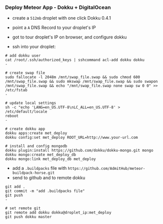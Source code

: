 ### Deploy Meteor App - Dokku + DigitalOcean

- create a `512mb` droplet with one click Dokku 0.4.1
- point a `A` DNS Record to your droplet's IP
- got to tour droplet's IP on browser, and configure dokku

- ssh into your droplet:
```
# add dokku user
cat /root/.ssh/authorized_keys | sshcommand acl-add dokku dokku
-

# create swap file
sudo fallocate -l 2048m /mnt/swap_file.swap && sudo chmod 600 /mnt/swap_file.swap && sudo mkswap /mnt/swap_file.swap && sudo swapon /mnt/swap_file.swap && echo "/mnt/swap_file.swap none swap sw 0 0" >> /etc/fstab
-

# update local settings
sh -c "echo 'LANG=en_US.UTF-8\nLC_ALL=en_US.UTF-8' > /etc/default/locale
reboot
-

# create dokku app
dokku apps:create met_deploy
dokku config:set met_deploy ROOT_URL=http://www.your-url.com

# install and config mongodb
dokku plugin:install https://github.com/dokku/dokku-mongo.git mongo
dokku mongo:create met_deploy_db
dokku mongo:link met_deploy_db met_deploy
```

- add a `.buildpacks` file with `https://github.com/AdmitHub/meteor-buildpack-horse.git`
- send to github and to remote dokku
```
git add .
git commit -m "add .buildpacks file"
git push
-

# set remote git
git remote add dokku dokku@droplet_ip:met_deploy
git push dokku master

```